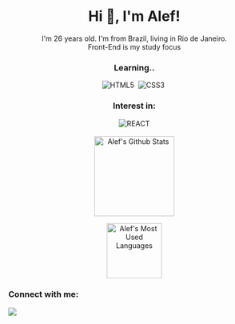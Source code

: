 <h1 align="center">Hi 👋, I'm Alef!</h1>

<p align="center">
I'm 26 years old. I'm from Brazil, living in Rio de Janeiro.
<br>
Front-End is my study focus
</p>

<div align="center">
<h3>Learning..</h3>
 <img src="https://img.shields.io/static/v1?label=&message=HTML5&color=1F2729&style=for-the-badge&logo=HTML5" alt="HTML5" />&nbsp;
 <img src="https://img.shields.io/static/v1?label=&message=CSS3&color=1F2729&style=for-the-badge&logo=CSS3" alt="CSS3" />&nbsp;
</div>

<div align="center">
<h3>Interest in:</h3>
 <img src="https://img.shields.io/static/v1?label=&message=REACT&color=1F2729&style=for-the-badge&logo=React" alt="REACT" />
 </div>

<br>

<div align="center">
<img height="160em" 
src="https://github-readme-stats.vercel.app/api?username=alefwarchon&show_icons=true&theme=dracula&layout=compact" 
alt="Alef's Github Stats" />

<img height="110em" 
src="https://github-readme-stats.vercel.app/api/top-langs/?username=alefwarchon&show_icons=true&theme=dracula&layout=compact" 
alt="Alef's Most Used Languages" />
</div>

<div>
<h3>Connect with me:</h3>
<a 
href="https://www.linkedin.com/in/alef-warchon-400571245/"><img 
src="https://img.shields.io/static/v1?label=&message=LinkedIn&color=EA1D2C&style=for-the-badge&logo=linkedin"/>
</div>
